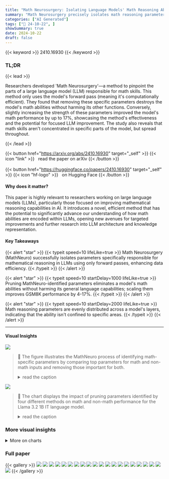 ```yaml
---
title: "Math Neurosurgery: Isolating Language Models' Math Reasoning Abilities Using Only Forward Passes"
summary: "Math Neurosurgery precisely isolates math reasoning parameters within LLMs using only forward passes, boosting performance without affecting non-math skills."
categories: ["AI Generated"]
tags: ["🔖 24-10-22", ]
showSummary: true
date: 2024-10-22
draft: false
---
```


{{< keyword >}} 2410.16930 {{< /keyword >}}

### TL;DR


{{< lead >}}

Researchers developed 'Math Neurosurgery'—a method to pinpoint the parts of a large language model (LLM) responsible for math skills.  This method only uses the model's forward pass (meaning it's computationally efficient).  They found that removing these specific parameters destroys the model's math abilities without harming its other functions.  Conversely, slightly increasing the strength of these parameters improved the model's math performance by up to 17%, showcasing the method's effectiveness and the potential for focused LLM improvement. The study also reveals that math skills aren't concentrated in specific parts of the model, but spread throughout.

{{< /lead >}}


{{< button href="https://arxiv.org/abs/2410.16930" target="_self" >}}
{{< icon "link" >}} &nbsp; read the paper on arXiv
{{< /button >}}
<br><br>
{{< button href="https://huggingface.co/papers/2410.16930" target="_self" >}}
{{< icon "hf-logo" >}} &nbsp; on Hugging Face
{{< /button >}}

#### Why does it matter?
This paper is highly relevant to researchers working on large language models (LLMs), particularly those focused on improving mathematical reasoning capabilities in AI.  It introduces a novel, efficient method that has the potential to significantly advance our understanding of how math abilities are encoded within LLMs, opening new avenues for targeted improvements and further research into LLM architecture and knowledge representation.
#### Key Takeaways

{{< alert "star" >}}
{{< typeit speed=10 lifeLike=true >}} Math Neurosurgery (MathNeuro) successfully isolates parameters specifically responsible for mathematical reasoning in LLMs using only forward passes, enhancing data efficiency. {{< /typeit >}}
{{< /alert >}}

{{< alert "star" >}}
{{< typeit speed=10 startDelay=1000 lifeLike=true >}} Pruning MathNeuro-identified parameters eliminates a model's math abilities without harming its general language capabilities; scaling them improves GSM8K performance by 4-17%. {{< /typeit >}}
{{< /alert >}}

{{< alert "star" >}}
{{< typeit speed=10 startDelay=2000 lifeLike=true >}} Math reasoning parameters are evenly distributed across a model's layers, indicating that the ability isn't confined to specific areas. {{< /typeit >}}
{{< /alert >}}

------
#### Visual Insights



![](https://ai-paper-reviewer.com/2410.16930/figures_3_0.png)

> 🔼 The figure illustrates the MathNeuro process of identifying math-specific parameters by comparing top parameters for math and non-math inputs and removing those important for both.
> <details>
> <summary>read the caption</summary>
> Figure 1: Overview of MathNeuro. First, we sum weights times activations separately over N samples for math and non-math inputs, finding the top-K parameters for each input type. Next, we find math-specific parameters by removing parameters that are important for non-math inputs.
> </details>





![](https://ai-paper-reviewer.com/2410.16930/charts_5_0.png)

> 🔼 The chart displays the impact of pruning parameters identified by four different methods on math and non-math performance for the Llama 3.2 1B IT language model.
> <details>
> <summary>read the caption</summary>
> Figure 2: Effect of pruning identified parameters on math and non-math performance for Llama 3.2 1B IT based on calculating the top 15% of parameters. Ideal methods should fall in the top left of the plot. MMLU and RACE denote that a point was calculated using MMLU or RACE, respectively, as Dnon-math.
> </details>





### More visual insights



<details>
<summary>More on charts
</summary>


![](https://ai-paper-reviewer.com/2410.16930/charts_5_1.png)

> 🔼 The chart displays the impact of pruning parameters identified by four different methods on Llama 3.2 1B IT's performance across three tasks (GSM8K, MMLU, and RACE).
> <details>
> <summary>read the caption</summary>
> Figure 2: Effect of pruning identified parameters on math and non-math performance for Llama 3.2 1B IT based on calculating the top 15% of parameters. Ideal methods should fall in the top left of the plot. MMLU and RACE denote that a point was calculated using MMLU or RACE, respectively, as Dnon-math.
> </details>


![](https://ai-paper-reviewer.com/2410.16930/charts_7_0.png)

> 🔼 The chart displays the effect of pruning parameters identified by four different methods (including MathNeuro) on the model's accuracy for math and non-math tasks.
> <details>
> <summary>read the caption</summary>
> Figure 2: Effect of pruning identified parameters on math and non-math performance for Llama 3.2 1B IT based on calculating the top 15% of parameters. Ideal methods should fall in the top left of the plot. MMLU and RACE denote that a point was calculated using MMLU or RACE, respectively, as Dnon-math.
> </details>


![](https://ai-paper-reviewer.com/2410.16930/charts_7_1.png)

> 🔼 The chart displays the impact of pruning parameters identified by different methods on Llama 3.2 1B IT's performance on GSM8K, MMLU, and RACE datasets.
> <details>
> <summary>read the caption</summary>
> Figure 2: Effect of pruning identified parameters on math and non-math performance for Llama 3.2 1B IT based on calculating the top 15% of parameters. Ideal methods should fall in the top left of the plot. MMLU and RACE denote that a point was calculated using MMLU or RACE, respectively, as Dnon-math.
> </details>


![](https://ai-paper-reviewer.com/2410.16930/charts_7_2.png)

> 🔼 The chart displays the impact of pruning parameters identified by different methods on math and non-math performance for Llama 3.2 1B IT model, showing MathNeuro's effectiveness in isolating math-specific parameters.
> <details>
> <summary>read the caption</summary>
> Figure 2: Effect of pruning identified parameters on math and non-math performance for Llama 3.2 1B IT based on calculating the top 15% of parameters. Ideal methods should fall in the top left of the plot. MMLU and RACE denote that a point was calculated using MMLU or RACE, respectively, as Dnon-math.
> </details>


![](https://ai-paper-reviewer.com/2410.16930/charts_7_3.png)

> 🔼 The chart displays the percentage of consistently identified math-specific parameters across different random data subsets for various proportions of top parameters calculated and numbers of samples used in the comparison.
> <details>
> <summary>read the caption</summary>
> Figure 6: Consistency of math-specific parameters identified by MathNeuro for Llama 3.2 1B IT when identifying using GSM8K compared to RACE.
> </details>


![](https://ai-paper-reviewer.com/2410.16930/charts_7_4.png)

> 🔼 The chart displays the consistency of math-specific parameters identified by MathNeuro across different random subsets of data, showing high consistency even with a single sample.
> <details>
> <summary>read the caption</summary>
> Figure 6: Consistency of math-specific parameters identified by MathNeuro for Llama 3.2 1B IT when identifying using GSM8K compared to RACE.
> </details>


![](https://ai-paper-reviewer.com/2410.16930/charts_8_0.png)

> 🔼 The chart displays the percentage of consistently identified math-specific parameters by MathNeuro across different random subsets of data, varying sample sizes and proportions of top parameters calculated.
> <details>
> <summary>read the caption</summary>
> Figure 6: Consistency of math-specific parameters identified by MathNeuro for Llama 3.2 1B IT when identifying using GSM8K compared to RACE.
> </details>


![](https://ai-paper-reviewer.com/2410.16930/charts_8_1.png)

> 🔼 The chart displays the consistency of parameters identified as math-specific by MathNeuro across different random subsets of math and non-math data for Llama 3.2 1B IT model, comparing GSM8K and RACE datasets.
> <details>
> <summary>read the caption</summary>
> Figure 6: Consistency of math-specific parameters identified by MathNeuro for Llama 3.2 1B IT when identifying using GSM8K compared to RACE.
> </details>


![](https://ai-paper-reviewer.com/2410.16930/charts_8_2.png)

> 🔼 The chart displays the distribution of math-specific parameters across different layers of the Llama 3.2 1B IT model, comparing parameters identified using GSM8K and RACE datasets.
> <details>
> <summary>read the caption</summary>
> Figure 10: Distribution of math-specific parameters identified by MathNeuro for Llama 3.2 1B IT when identifying using GSM8K compared to RACE.
> </details>


![](https://ai-paper-reviewer.com/2410.16930/charts_8_3.png)

> 🔼 The bar chart displays the distribution of math-specific parameters across different layers of Llama 3.2 1B IT language model, showing a relatively even distribution throughout the layers.
> <details>
> <summary>read the caption</summary>
> Figure 10: Distribution of math-specific parameters identified by MathNeuro for Llama 3.2 1B IT when identifying using GSM8K compared to RACE.
> </details>


![](https://ai-paper-reviewer.com/2410.16930/charts_12_0.png)

> 🔼 The chart displays the impact of pruning parameters identified by four different methods on Llama 3.2 1B IT's performance on GSM8K, MMLU, and RACE datasets.
> <details>
> <summary>read the caption</summary>
> Figure 2: Effect of pruning identified parameters on math and non-math performance for Llama 3.2 1B IT based on calculating the top 15% of parameters. Ideal methods should fall in the top left of the plot. MMLU and RACE denote that a point was calculated using MMLU or RACE, respectively, as Dnon-math.
> </details>


![](https://ai-paper-reviewer.com/2410.16930/charts_12_1.png)

> 🔼 Figure 2 shows the effect of pruning parameters identified by four different methods on both math and non-math performance for the Llama 3.2 1B IT model.
> <details>
> <summary>read the caption</summary>
> Figure 2: Effect of pruning identified parameters on math and non-math performance for Llama 3.2 1B IT based on calculating the top 15% of parameters. Ideal methods should fall in the top left of the plot. MMLU and RACE denote that a point was calculated using MMLU or RACE, respectively, as Dnon-math.
> </details>


![](https://ai-paper-reviewer.com/2410.16930/charts_12_2.png)

> 🔼 The chart displays the impact of pruning parameters identified by four different methods on Llama 3.2 1B IT's performance in math reasoning (GSM8K) and two non-math tasks (RACE and MMLU).
> <details>
> <summary>read the caption</summary>
> Figure 2: Effect of pruning identified parameters on math and non-math performance for Llama 3.2 1B IT based on calculating the top 15% of parameters. Ideal methods should fall in the top left of the plot. MMLU and RACE denote that a point was calculated using MMLU or RACE, respectively, as Dnon-math.
> </details>


![](https://ai-paper-reviewer.com/2410.16930/charts_12_3.png)

> 🔼 The chart displays the effect of pruning parameters identified by different methods on math and non-math performance for Llama 3.2 1B IT, showing that MathNeuro effectively isolates math-specific parameters.
> <details>
> <summary>read the caption</summary>
> Figure 2: Effect of pruning identified parameters on math and non-math performance for Llama 3.2 1B IT based on calculating the top 15% of parameters. Ideal methods should fall in the top left of the plot. MMLU and RACE denote that a point was calculated using MMLU or RACE, respectively, as Dnon-math.
> </details>


![](https://ai-paper-reviewer.com/2410.16930/charts_13_0.png)

> 🔼 The chart displays the effects of pruning parameters identified by four different methods (MathNeuro, LAPE, Wanda, and Random) on the model's performance across three tasks (GSM8K, MMLU, and RACE).
> <details>
> <summary>read the caption</summary>
> Figure 2: Effect of pruning identified parameters on math and non-math performance for Llama 3.2 1B IT based on calculating the top 15% of parameters. Ideal methods should fall in the top left of the plot. MMLU and RACE denote that a point was calculated using MMLU or RACE, respectively, as Dnon-math.
> </details>


![](https://ai-paper-reviewer.com/2410.16930/charts_13_1.png)

> 🔼 The chart displays the effect of pruning parameters identified by different methods on Llama 3.2 1B IT's performance on math and non-math tasks.
> <details>
> <summary>read the caption</summary>
> Figure 2: Effect of pruning identified parameters on math and non-math performance for Llama 3.2 1B IT based on calculating the top 15% of parameters. Ideal methods should fall in the top left of the plot. MMLU and RACE denote that a point was calculated using MMLU or RACE, respectively, as Dnon-math.
> </details>


![](https://ai-paper-reviewer.com/2410.16930/charts_13_2.png)

> 🔼 The chart displays the effects of pruning parameters identified by four different methods (including MathNeuro) on Llama 3.2 1B IT's performance in math reasoning (GSM8K) and non-math tasks (MMLU and RACE).
> <details>
> <summary>read the caption</summary>
> Figure 2: Effect of pruning identified parameters on math and non-math performance for Llama 3.2 1B IT based on calculating the top 15% of parameters. Ideal methods should fall in the top left of the plot. MMLU and RACE denote that a point was calculated using MMLU or RACE, respectively, as Dnon-math.
> </details>


![](https://ai-paper-reviewer.com/2410.16930/charts_13_3.png)

> 🔼 The chart displays the effects of pruning parameters identified by different methods on Llama 3.2 1B IT's performance across math and non-math tasks.
> <details>
> <summary>read the caption</summary>
> Figure 2: Effect of pruning identified parameters on math and non-math performance for Llama 3.2 1B IT based on calculating the top 15% of parameters. Ideal methods should fall in the top left of the plot. MMLU and RACE denote that a point was calculated using MMLU or RACE, respectively, as Dnon-math.
> </details>


![](https://ai-paper-reviewer.com/2410.16930/charts_14_0.png)

> 🔼 The chart displays the effect of pruning different proportions of parameters identified by various methods (including MathNeuro) on the GSM8K performance of Llama 3.2 1B IT model.
> <details>
> <summary>read the caption</summary>
> Figure 16: Impact of parameter proportion on GSM8K performance for pruning parameters identified by each method for Llama 3.2 1B IT.
> </details>


![](https://ai-paper-reviewer.com/2410.16930/charts_14_1.png)

> 🔼 The chart displays the effects of pruning parameters identified as important for math reasoning on both math and non-math task performance for the Llama 3.2 1B IT language model.
> <details>
> <summary>read the caption</summary>
> Figure 2: Effect of pruning identified parameters on math and non-math performance for Llama 3.2 1B IT based on calculating the top 15% of parameters. Ideal methods should fall in the top left of the plot. MMLU and RACE denote that a point was calculated using MMLU or RACE, respectively, as Dnon-math.
> </details>


![](https://ai-paper-reviewer.com/2410.16930/charts_14_2.png)

> 🔼 The chart displays the impact of pruning parameters identified by different methods (including MathNeuro) on the model's performance on math and non-math tasks.
> <details>
> <summary>read the caption</summary>
> Figure 2: Effect of pruning identified parameters on math and non-math performance for Llama 3.2 1B IT based on calculating the top 15% of parameters. Ideal methods should fall in the top left of the plot. MMLU and RACE denote that a point was calculated using MMLU or RACE, respectively, as Dnon-math.
> </details>


![](https://ai-paper-reviewer.com/2410.16930/charts_15_0.png)

> 🔼 The chart displays the effects of pruning parameters identified as important for math on the model's performance on math and non-math tasks.
> <details>
> <summary>read the caption</summary>
> Figure 2: Effect of pruning identified parameters on math and non-math performance for Llama 3.2 1B IT based on calculating the top 15% of parameters. Ideal methods should fall in the top left of the plot. MMLU and RACE denote that a point was calculated using MMLU or RACE, respectively, as Dnon-math.
> </details>


![](https://ai-paper-reviewer.com/2410.16930/charts_15_1.png)

> 🔼 The chart displays the effects of pruning parameters identified by different methods on the Llama 3.2 1B IT model's performance in math and non-math tasks.
> <details>
> <summary>read the caption</summary>
> Figure 2: Effect of pruning identified parameters on math and non-math performance for Llama 3.2 1B IT based on calculating the top 15% of parameters. Ideal methods should fall in the top left of the plot. MMLU and RACE denote that a point was calculated using MMLU or RACE, respectively, as Dnon-math.
> </details>


![](https://ai-paper-reviewer.com/2410.16930/charts_15_2.png)

> 🔼 The chart displays the effect of pruning parameters identified by different methods on the math and non-math performance of Llama 3.2 1B IT, showing the trade-off between preserving non-math performance and reducing math accuracy.
> <details>
> <summary>read the caption</summary>
> Figure 2: Effect of pruning identified parameters on math and non-math performance for Llama 3.2 1B IT based on calculating the top 15% of parameters. Ideal methods should fall in the top left of the plot. MMLU and RACE denote that a point was calculated using MMLU or RACE, respectively, as Dnon-math.
> </details>


![](https://ai-paper-reviewer.com/2410.16930/charts_15_3.png)

> 🔼 The chart displays the effects of pruning parameters identified by different methods on Llama 3.2 1B IT's performance on math and non-math tasks, showing MathNeuro's superior ability to isolate math-specific parameters.
> <details>
> <summary>read the caption</summary>
> Figure 2: Effect of pruning identified parameters on math and non-math performance for Llama 3.2 1B IT based on calculating the top 15% of parameters. Ideal methods should fall in the top left of the plot. MMLU and RACE denote that a point was calculated using MMLU or RACE, respectively, as Dnon-math.
> </details>


![](https://ai-paper-reviewer.com/2410.16930/charts_15_4.png)

> 🔼 The chart displays the effect of pruning parameters identified by different methods on Llama 3.2 1B IT's performance on math and non-math tasks, showing MathNeuro's effectiveness in isolating math-specific parameters.
> <details>
> <summary>read the caption</summary>
> Figure 2: Effect of pruning identified parameters on math and non-math performance for Llama 3.2 1B IT based on calculating the top 15% of parameters. Ideal methods should fall in the top left of the plot. MMLU and RACE denote that a point was calculated using MMLU or RACE, respectively, as Dnon-math.
> </details>


![](https://ai-paper-reviewer.com/2410.16930/charts_16_0.png)

> 🔼 The chart displays the effects of pruning parameters identified as important for math reasoning on both math and non-math tasks, for the Llama 3.2 1B IT model.
> <details>
> <summary>read the caption</summary>
> Figure 2: Effect of pruning identified parameters on math and non-math performance for Llama 3.2 1B IT based on calculating the top 15% of parameters. Ideal methods should fall in the top left of the plot. MMLU and RACE denote that a point was calculated using MMLU or RACE, respectively, as Dnon-math.
> </details>


![](https://ai-paper-reviewer.com/2410.16930/charts_16_1.png)

> 🔼 The chart displays the impact of pruning parameters identified by four different methods on the model's performance on math and non-math tasks, showing MathNeuro's superior ability to isolate math-specific parameters.
> <details>
> <summary>read the caption</summary>
> Figure 2: Effect of pruning identified parameters on math and non-math performance for Llama 3.2 1B IT based on calculating the top 15% of parameters. Ideal methods should fall in the top left of the plot. MMLU and RACE denote that a point was calculated using MMLU or RACE, respectively, as Dnon-math.
> </details>


![](https://ai-paper-reviewer.com/2410.16930/charts_16_2.png)

> 🔼 Figure 2 shows the effect of pruning parameters identified as important for math on both math and non-math performance for the Llama 3.2 1B IT model.
> <details>
> <summary>read the caption</summary>
> Figure 2: Effect of pruning identified parameters on math and non-math performance for Llama 3.2 1B IT based on calculating the top 15% of parameters. Ideal methods should fall in the top left of the plot. MMLU and RACE denote that a point was calculated using MMLU or RACE, respectively, as Dnon-math.
> </details>


![](https://ai-paper-reviewer.com/2410.16930/charts_16_3.png)

> 🔼 The chart displays the impact of pruning parameters identified by different methods on math and non-math performance for Llama 3.2 1B IT model.
> <details>
> <summary>read the caption</summary>
> Figure 2: Effect of pruning identified parameters on math and non-math performance for Llama 3.2 1B IT based on calculating the top 15% of parameters. Ideal methods should fall in the top left of the plot. MMLU and RACE denote that a point was calculated using MMLU or RACE, respectively, as Dnon-math.
> </details>


![](https://ai-paper-reviewer.com/2410.16930/charts_17_0.png)

> 🔼 The chart displays the impact of pruning parameters identified by different methods (including MathNeuro) on Llama 3.2 1B IT's performance on math and non-math tasks, showing MathNeuro effectively isolates math parameters.
> <details>
> <summary>read the caption</summary>
> Figure 2: Effect of pruning identified parameters on math and non-math performance for Llama 3.2 1B IT based on calculating the top 15% of parameters. Ideal methods should fall in the top left of the plot. MMLU and RACE denote that a point was calculated using MMLU or RACE, respectively, as Dnon-math.
> </details>


![](https://ai-paper-reviewer.com/2410.16930/charts_17_1.png)

> 🔼 The chart displays the effect of pruning parameters identified as important for math reasoning on a Llama 3.2 1B IT language model's performance on math and non-math tasks.
> <details>
> <summary>read the caption</summary>
> Figure 2: Effect of pruning identified parameters on math and non-math performance for Llama 3.2 1B IT based on calculating the top 15% of parameters. Ideal methods should fall in the top left of the plot. MMLU and RACE denote that a point was calculated using MMLU or RACE, respectively, as Dnon-math.
> </details>


![](https://ai-paper-reviewer.com/2410.16930/charts_17_2.png)

> 🔼 The chart displays the impact of pruning parameters identified by different methods on Llama 3.2 1B IT's performance on GSM8K, MMLU, and RACE datasets.
> <details>
> <summary>read the caption</summary>
> Figure 2: Effect of pruning identified parameters on math and non-math performance for Llama 3.2 1B IT based on calculating the top 15% of parameters. Ideal methods should fall in the top left of the plot. MMLU and RACE denote that a point was calculated using MMLU or RACE, respectively, as Dnon-math.
> </details>


![](https://ai-paper-reviewer.com/2410.16930/charts_17_3.png)

> 🔼 The chart displays the impact of pruning parameters identified by different methods on math and non-math performance for Llama 3.2 1B IT, showing the trade-off between reducing math accuracy and preserving non-math accuracy.
> <details>
> <summary>read the caption</summary>
> Figure 2: Effect of pruning identified parameters on math and non-math performance for Llama 3.2 1B IT based on calculating the top 15% of parameters. Ideal methods should fall in the top left of the plot. MMLU and RACE denote that a point was calculated using MMLU or RACE, respectively, as Dnon-math.
> </details>


![](https://ai-paper-reviewer.com/2410.16930/charts_18_0.png)

> 🔼 The chart displays the effects of pruning parameters identified as important for math on both math and non-math task performance for the Llama 3.2 1B IT model.
> <details>
> <summary>read the caption</summary>
> Figure 2: Effect of pruning identified parameters on math and non-math performance for Llama 3.2 1B IT based on calculating the top 15% of parameters. Ideal methods should fall in the top left of the plot. MMLU and RACE denote that a point was calculated using MMLU or RACE, respectively, as Dnon-math.
> </details>


![](https://ai-paper-reviewer.com/2410.16930/charts_18_1.png)

> 🔼 The chart displays the effects of pruning parameters identified by different methods on Llama 3.2 1B IT's performance on math and non-math tasks.
> <details>
> <summary>read the caption</summary>
> Figure 2: Effect of pruning identified parameters on math and non-math performance for Llama 3.2 1B IT based on calculating the top 15% of parameters. Ideal methods should fall in the top left of the plot. MMLU and RACE denote that a point was calculated using MMLU or RACE, respectively, as Dnon-math.
> </details>


![](https://ai-paper-reviewer.com/2410.16930/charts_18_2.png)

> 🔼 The chart displays the effects of pruning parameters (identified by four different methods) on Llama 3.2 1B IT's performance across math and non-math tasks using a single sample, highlighting the effectiveness of MathNeuro in isolating math-specific parameters.
> <details>
> <summary>read the caption</summary>
> Figure 4: Effect of pruning identified parameters on math and non-math performance for Llama 3.2 1B IT for calculating the top 10% of parameters based on one sample. Ideal methods should fall in the top left of the plot. MMLU and RACE denote that a point was calculated using MMLU or RACE, respectively, as Dnon-math.
> </details>


![](https://ai-paper-reviewer.com/2410.16930/charts_19_0.png)

> 🔼 The chart displays the impact of scaling the weights of math-specific parameters identified by MathNeuro on the GSM8K performance of Llama 3.2 1B model.
> <details>
> <summary>read the caption</summary>
> Figure 29: Impact of MathNeuro scale factor on GSM8K performance for Llama 3.2 1B.
> </details>


</details>



### Full paper

{{< gallery >}}
<img src="https://ai-paper-reviewer.com/2410.16930/1.png" class="grid-w50 md:grid-w33 xl:grid-w25" />
<img src="https://ai-paper-reviewer.com/2410.16930/2.png" class="grid-w50 md:grid-w33 xl:grid-w25" />
<img src="https://ai-paper-reviewer.com/2410.16930/3.png" class="grid-w50 md:grid-w33 xl:grid-w25" />
<img src="https://ai-paper-reviewer.com/2410.16930/4.png" class="grid-w50 md:grid-w33 xl:grid-w25" />
<img src="https://ai-paper-reviewer.com/2410.16930/5.png" class="grid-w50 md:grid-w33 xl:grid-w25" />
<img src="https://ai-paper-reviewer.com/2410.16930/6.png" class="grid-w50 md:grid-w33 xl:grid-w25" />
<img src="https://ai-paper-reviewer.com/2410.16930/7.png" class="grid-w50 md:grid-w33 xl:grid-w25" />
<img src="https://ai-paper-reviewer.com/2410.16930/8.png" class="grid-w50 md:grid-w33 xl:grid-w25" />
<img src="https://ai-paper-reviewer.com/2410.16930/9.png" class="grid-w50 md:grid-w33 xl:grid-w25" />
<img src="https://ai-paper-reviewer.com/2410.16930/10.png" class="grid-w50 md:grid-w33 xl:grid-w25" />
<img src="https://ai-paper-reviewer.com/2410.16930/11.png" class="grid-w50 md:grid-w33 xl:grid-w25" />
<img src="https://ai-paper-reviewer.com/2410.16930/12.png" class="grid-w50 md:grid-w33 xl:grid-w25" />
<img src="https://ai-paper-reviewer.com/2410.16930/13.png" class="grid-w50 md:grid-w33 xl:grid-w25" />
<img src="https://ai-paper-reviewer.com/2410.16930/14.png" class="grid-w50 md:grid-w33 xl:grid-w25" />
<img src="https://ai-paper-reviewer.com/2410.16930/15.png" class="grid-w50 md:grid-w33 xl:grid-w25" />
<img src="https://ai-paper-reviewer.com/2410.16930/16.png" class="grid-w50 md:grid-w33 xl:grid-w25" />
<img src="https://ai-paper-reviewer.com/2410.16930/17.png" class="grid-w50 md:grid-w33 xl:grid-w25" />
<img src="https://ai-paper-reviewer.com/2410.16930/18.png" class="grid-w50 md:grid-w33 xl:grid-w25" />
<img src="https://ai-paper-reviewer.com/2410.16930/19.png" class="grid-w50 md:grid-w33 xl:grid-w25" />
<img src="https://ai-paper-reviewer.com/2410.16930/20.png" class="grid-w50 md:grid-w33 xl:grid-w25" />
<img src="https://ai-paper-reviewer.com/2410.16930/21.png" class="grid-w50 md:grid-w33 xl:grid-w25" />
{{< /gallery >}}